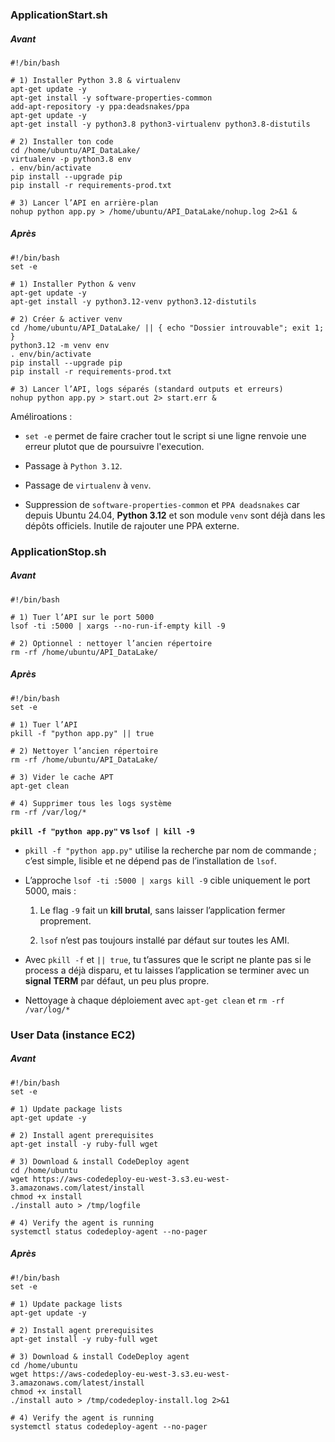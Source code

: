 ### ApplicationStart.sh

##### Avant

```shell
#!/bin/bash

# 1) Installer Python 3.8 & virtualenv
apt-get update -y
apt-get install -y software-properties-common
add-apt-repository -y ppa:deadsnakes/ppa
apt-get update -y
apt-get install -y python3.8 python3-virtualenv python3.8-distutils

# 2) Installer ton code
cd /home/ubuntu/API_DataLake/
virtualenv -p python3.8 env
. env/bin/activate
pip install --upgrade pip
pip install -r requirements-prod.txt

# 3) Lancer l’API en arrière-plan
nohup python app.py > /home/ubuntu/API_DataLake/nohup.log 2>&1 &
```

##### Après

```shell
#!/bin/bash
set -e

# 1) Installer Python & venv
apt-get update -y
apt-get install -y python3.12-venv python3.12-distutils

# 2) Créer & activer venv
cd /home/ubuntu/API_DataLake/ || { echo "Dossier introuvable"; exit 1; }
python3.12 -m venv env
. env/bin/activate
pip install --upgrade pip
pip install -r requirements-prod.txt

# 3) Lancer l’API, logs séparés (standard outputs et erreurs)
nohup python app.py > start.out 2> start.err &
```

Améliroations : 

- `set -e` permet de faire cracher tout le script si une ligne renvoie une erreur plutot que de poursuivre l'execution.

- Passage à `Python 3.12`.

- Passage de `virtualenv` à `venv`.

- Suppression de `software-properties-common`  et `PPA deadsnakes` car depuis Ubuntu 24.04, **Python 3.12** et son module `venv` sont déjà dans les dépôts officiels. Inutile de rajouter une PPA externe.

### ApplicationStop.sh

##### Avant

```shell
#!/bin/bash

# 1) Tuer l’API sur le port 5000
lsof -ti :5000 | xargs --no-run-if-empty kill -9

# 2) Optionnel : nettoyer l’ancien répertoire
rm -rf /home/ubuntu/API_DataLake/
```

##### Après

```shell
#!/bin/bash
set -e

# 1) Tuer l’API 
pkill -f "python app.py" || true

# 2) Nettoyer l’ancien répertoire
rm -rf /home/ubuntu/API_DataLake/

# 3) Vider le cache APT
apt-get clean

# 4) Supprimer tous les logs système
rm -rf /var/log/*
```

**`pkill -f "python app.py"` vs `lsof | kill -9`**

- `pkill -f "python app.py"` utilise la recherche par nom de commande ; c’est simple, lisible et ne dépend pas de l’installation de `lsof`.

- L’approche `lsof -ti :5000 | xargs kill -9` cible uniquement le port 5000, mais :
  
  1. Le flag `-9` fait un **kill brutal**, sans laisser l’application fermer proprement.
  
  2. `lsof` n’est pas toujours installé par défaut sur toutes les AMI.

- Avec `pkill -f` et `|| true`, tu t’assures que le script ne plante pas si le process a déjà disparu, et tu laisses l’application se terminer avec un **signal TERM** par défaut, un peu plus propre.

- Nettoyage à chaque déploiement avec `apt-get clean` et `rm -rf /var/log/*`

### User Data (instance EC2)

##### Avant

```shell
#!/bin/bash
set -e

# 1) Update package lists
apt-get update -y

# 2) Install agent prerequisites
apt-get install -y ruby-full wget

# 3) Download & install CodeDeploy agent
cd /home/ubuntu
wget https://aws-codedeploy-eu-west-3.s3.eu-west-3.amazonaws.com/latest/install
chmod +x install
./install auto > /tmp/logfile

# 4) Verify the agent is running
systemctl status codedeploy-agent --no-pager
```

##### Après

```shell
#!/bin/bash
set -e

# 1) Update package lists
apt-get update -y

# 2) Install agent prerequisites
apt-get install -y ruby-full wget

# 3) Download & install CodeDeploy agent
cd /home/ubuntu
wget https://aws-codedeploy-eu-west-3.s3.eu-west-3.amazonaws.com/latest/install
chmod +x install
./install auto > /tmp/codedeploy-install.log 2>&1

# 4) Verify the agent is running
systemctl status codedeploy-agent --no-pager
```
